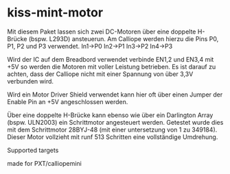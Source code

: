# kiss-mint-motor

Mit diesem Paket lassen sich zwei DC-Motoren über eine doppelte H-Brücke (bspw. L293D) ansteuerun. 
Am Calliope werden hierzu die Pins P0, P1, P2 und P3 verwendet. 
In1->P0
In2->P1
In3->P2
In4->P3

Wird der IC auf dem Breadbord verwendet verbinde EN1,2 und EN3,4 mit +5V so werden die Motoren mit voller Leistung betrieben.
Es ist darauf zu achten, dass der Calliope nicht mit einer Spannung von über 3,3V verbunden wird.


Wird ein Motor Driver Shield verwendet kann hier oft über einen Jumper der Enable Pin an +5V angeschlossen werden.


Über eine doppelte H-Brücke kann ebenso wie über ein Darlington Array (bspw. ULN2003) ein Schrittmotor angesteuert werden. 
Getestet wurde dies mit dem Schrittmotor 28BYJ-48 (mit einer untersetzung von 1 zu 349184).
Dieser Motor vollzieht mit runf 513 Schritten eine vollständige Umdrehung.



Supported targets

made for PXT/calliopemini
